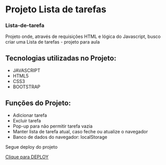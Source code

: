 # Projeto Lista de tarefas
### Lista-de-tarefa

<p>Projeto onde, através de requisições HTML e lógica do Javascript, busco criar uma Lista de tarefas - projeto para aula</p>

<h2>Tecnologias utilizadas no Projeto:</h2>
<ul> 
 <li>JAVASCRIPT</li>
 <li>HTML5</li>
 <li>CSS3</li>
 <li>BOOTSTRAP</li>
</ul>

<h2>Funções do Projeto:</h2>
<ul> 
 <li>Adicionar tarefa</li>
 <li>Excluir tarefa</li>
 <li>Pop-up para não permitir tarefa vazia</li>
 <li>Manter lista de tarefa atual, caso feche ou atualize o navegador</li>
 <li>Banco de dados do navegador: localStorage</li>
</ul>

<p>Segue deploy do projeto</p>
<a class="nav-link" href="https://lista-de-tarefa-kjeb-a6mtblrh2-jhoncosta1.vercel.app/">Clique para DEPLOY</a>
